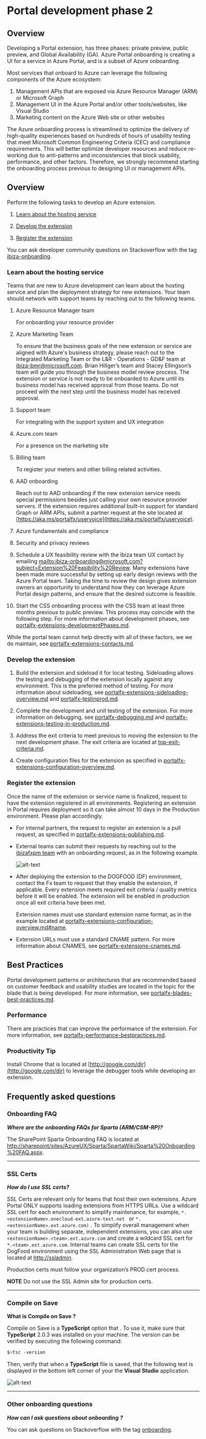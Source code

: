 <a name="portal-development-phase-2"></a>
# Portal development phase 2

  
<a name="portal-development-phase-2-overview"></a>
## Overview

Developing a Portal extension, has three phases: private preview, public preview, and Global Availability (GA). Azure Portal onboarding is creating a UI for a service in Azure Portal, and is a subset of Azure onboarding.

Most services that onboard to Azure can leverage the following components of the Azure ecosystem:
1. Management APIs that are exposed via Azure Resource Manager (ARM) or Microsoft Graph
1. Management UI in the Azure Portal and/or other tools/websites, like Visual Studio
1. Marketing content on the Azure Web site or other websites

The Azure onboarding process is streamlined to optimize the delivery of high-quality experiences based on hundreds of hours of usability testing that meet Microsoft Common Engineering Criteria (CEC) and compliance requirements. This will better optimize developer resources and reduce re-working due to anti-patterns and inconsistencies that block usability, performance, and other factors. Therefore, we strongly recommend starting the onboarding process previous to designing UI or management APIs.


<a name="portal-development-phase-2-overview"></a>
## Overview
   
Perform the following tasks to develop an Azure extension.

1. [Learn about the hosting service](#learn-about-the-hosting-service)

1. [Develop the extension](#develop-the-extension)

1. [Register the extension](#register-the-extension)

You can ask developer community questions on Stackoverflow with the tag [ibiza-onboarding](https://stackoverflow.microsoft.com/questions/tagged/ibiza-onboarding).

<a name="portal-development-phase-2-overview-learn-about-the-hosting-service"></a>
### Learn about the hosting service

 Teams that are new to Azure development can learn about the hosting service and plan the deployment strategy for new extensions. Your team should network with support teams by reaching out to the following teams.

1. Azure Resource Manager team 

   For onboarding your resource provider

1. Azure Marketing Team

   To ensure that the business goals of the new extension or service are aligned with Azure's business strategy, please reach out to the Integrated Marketing Team or the L&R - Operations - GD&F team at [ibiza-bmr@microsoft.com](mailto:ibiza-bmr@microsoft.com?subject=Azure%20Business%20model%20review). Brian Hillger’s team and Stacey Ellingson’s team will guide you through the business model review process. The extension or service is not ready to be onboarded to Azure until its business model has received approval from those teams. Do not proceed with the next step until the business model has received approval.

1. Support team 

   For integrating with the support system and UX integration

1. Azure.com team 
   
   For a presence on the marketing site

1. Billing team
   
   To register your meters and other billing related activities.

1. AAD onboarding

   Reach out to AAD onboarding if the new extension service needs special permissions besides just calling your own resource provider servers.  If the extension requires additional built-in support for standard Graph or ARM APIs, submit a partner request at the site located at [https://aka.ms/portalfx/uservoice](https://aka.ms/portalfx/uservoice). 

1. Azure fundamentals and compliance

1. Security and privacy reviews

1. Schedule a UX feasibility review with the Ibiza team UX contact by emailing [mailto:ibiza-onboarding@microsoft.com?subject=Extension%20Feasibility%20Review](mailto:ibiza-onboarding@microsoft.com?subject=Extension%20Feasibility%20Review).  Many extensions have been made more successful by setting up early design reviews with the Azure Portal team. Taking the time to review the design gives extension owners an opportunity to understand how they can leverage Azure Portal design patterns, and ensure that the desired outcome is feasible. 

1. Start the CSS onboarding process with the CSS team at least three months previous to public preview. This process may coincide with the following step. For more information about development phases, see [portalfx-extensions-developmentPhases.md](portalfx-extensions-developmentPhases.md).

While the portal team cannot help directly with all of these factors, we we do maintain, see [portalfx-extensions-contacts.md](portalfx-extensions-contacts.md).

<a name="portal-development-phase-2-overview-develop-the-extension"></a>
### Develop the extension

1. Build the extension and sideload it for local testing. Sideloading allows the testing and debugging of the extension locally against any environment. This is the preferred method of testing. For more information about sideloading, see [portalfx-extensions-sideloading-overview.md](portalfx-extensions-sideloading-overview.md) and [portalfx-testinprod.md](portalfx-testinprod.md). 

1. Complete the development and unit testing of the extension. For more information on debugging, see [portalfx-debugging.md](portalfx-debugging.md) and [portalfx-extensions-testing-in-production.md](portalfx-extensions-testing-in-production.md).

1. Address the exit criteria to meet previous to moving the extension to the next development phase. The exit criteria are located at [top-exit-criteria.md](top-exit-criteria.md).

1. Create configuration files for the extension as specified in [portalfx-extensions-configuration-overview.md](portalfx-extensions-configuration-overview.md).

<a name="portal-development-phase-2-overview-register-the-extension"></a>
### Register the extension

Once the name of the extension or service name is finalized, request to have the extension registered in all environments. Registering an extension in Portal requires deployment so it can take almost 10 days in the Production environment. Please plan accordingly.

* For internal partners, the request to register an extension is a pull request, as specified in [portalfx-extensions-publishing.md](portalfx-extensions-publishing.md).
 
* External teams can submit their requests by reaching out to the <a href="mailto:ibizafxpm@microsoft.com?subject=Onboarding Request: Add <extensionName> to the Portal&body=Extension Name:  <br><br>Company:  <br><br>Brand or Suite:  <br><br>Product or Component:  <br><br> URLs: <br><br>Production: main.<extensionName>.ext.<company>.com<br><br>  Contact info: <br><br>Business Contacts <br><br> Dev leads: <br><br> PROD on-call email: <br><br>">ibizafxpm team</a> with an onboarding request, as in the following example.

  ![alt-text](../media/portalfx-extensions-onboarding/registrationRequest.png "Extension Registration Onboarding Request")
 
* After deploying the extension to the DOGFOOD (DF) environment, contact the Fx team to request that they enable the extension, if applicable. Every extension  meets required exit criteria / quality metrics before it will be enabled. The  extension will be enabled in production once all exit criteria have been met.

   Extension names must use standard extension name format, as in the example located at [portalfx-extensions-configuration-overview.md#name](portalfx-extensions-configuration-overview.md#name).

* Extension URLs must use a standard CNAME pattern. For more information about CNAMES, see [portalfx-extensions-cnames.md](portalfx-extensions-cnames.md).



<a name="portal-development-phase-2-best-practices"></a>
## Best Practices
   
Portal development patterns or architectures that are recommended based on customer feedback and usability studies are located in the topic for the blade that is being developed. For more information, see [portalfx-blades-best-practices.md](portalfx-blades-best-practices.md).

<a name="portal-development-phase-2-best-practices-performance"></a>
### Performance

There are practices that can improve the performance of the extension.  For more information, see [portalfx-performance-bestpractices.md](portalfx-performance-bestpractices.md).


<a name="portal-development-phase-2-best-practices-productivity-tip"></a>
### Productivity Tip

Install Chrome that is located at [http://google.com/dir](http://google.com/dir) to leverage the debugger tools while developing an extension.

<a name="portal-development-phase-2-frequently-asked-questions"></a>
## Frequently asked questions

<a name="portal-development-phase-2-frequently-asked-questions-onboarding-faq"></a>
### Onboarding FAQ

***Where are the onboarding FAQs for Sparta (ARM/CSM-RP)?***

The SharePoint Sparta Onboarding FAQ is located at [http://sharepoint/sites/AzureUX/Sparta/SpartaWiki/Sparta%20Onboarding%20FAQ.aspx](http://sharepoint/sites/AzureUX/Sparta/SpartaWiki/Sparta%20Onboarding%20FAQ.aspx).

* * *

<a name="portal-development-phase-2-frequently-asked-questions-ssl-certs"></a>
### SSL Certs
   
   <!-- TODO:  FAQ Format is ###Link, ***title***, Description, Solution, 3 Asterisks -->
   
***How do I use SSL certs?***
 
 SSL Certs are relevant only for teams that host their own extensions.  Azure Portal ONLY supports loading extensions from HTTPS URLs. Use a wildcard SSL cert for each environment to simplify maintenance, for example,   ``` *.<extensionName>.onecloud-ext.azure-test.net  ``` or  ``` *.<extensionName>.ext.azure.com) ``` .    To simplify overall management when your team is building separate, independent extensions, you can also use  ``` <extensionName>.<team>.ext.azure.com ``` and create a wildcard SSL cert for  ``` *.<team>.ext.azure.com ```. Internal teams can create SSL certs for the DogFood environment using the SSL Administration Web page that is located at [http://ssladmin](http://ssladmin). 
 
  Production certs must follow your organization’s PROD cert process. 

 **NOTE** Do not use the SSL Admin site for production certs.

 * * *

 ### Compile on Save

**What is Compile on Save ?**

Compile on Save is a **TypeScript** option that   . To use it, make sure that **TypeScript** 2.0.3 was installed on your machine. The version can be verified by executing the following  command:

```bash
$>tsc -version
```
Then, verify that when a **TypeScript** file is saved, that the following text is displayed in the bottom left corner of your the **Visual Studio** application.

![alt-text](../media/portalfx-ide-setup/ide-setup.png "CompileOnSaveVisualStudio")

 * * *

<a name="portal-development-phase-2-frequently-asked-questions-other-onboarding-questions"></a>
### Other onboarding questions

***How can I ask questions about onboarding ?***

You can ask questions on Stackoverflow with the tag [onboarding](https://stackoverflow.microsoft.com/questions/tagged/onboarding).




